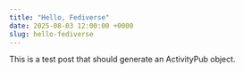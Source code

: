 ```yaml
---
title: "Hello, Fediverse"
date: 2025-08-03 12:00:00 +0000
slug: hello-fediverse
---
```


This is a test post that should generate an ActivityPub object.

